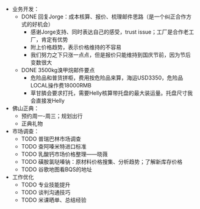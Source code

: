- 业务开发：
	- DONE 回复Jorge：成本核算、报价、梳理邮件思路（是一个纠正合作方式的好机会）
		- 感谢Jorge支持、同时表达自己的感受，trust issue；工厂是合作老工厂，肯定有优势
		- 附上价格趋势，表示价格维持的不容易
		- 我们努力之下只涨一点点，但是报价只能维持到国庆节前，因为节后变数很大
	- DONE 3500kg溴甲烷邮件要点
		- 危险品和普货拼柜，费用按危险品来算，海运USD3350，危险品LOCAL操作费18000RMB
		- 草甘膦会要求打托，需要Helly核算带托盘的最大装运量。托盘尺寸我会直接发Helly
- 佛山正典：
	- 预约周一-周三；规划出行
	- 正典礼物
- 市场调查：
	- TODO 普瑞巴林市场调查
	- TODO 查阿嗪米特进口标准
	- TODO 乳酸钙市场价格整理——晓薇
	- TODO 磺胺氯哒嗪钠：原材料价格搜集、分析趋势；了解新库存价格
	- TODO 谷歌地图看BQS的地址
- 工作优化
	- TODO 专业技能提升
	- TODO 谈判沟通技巧
	- TODO 米课晒单、总结经验